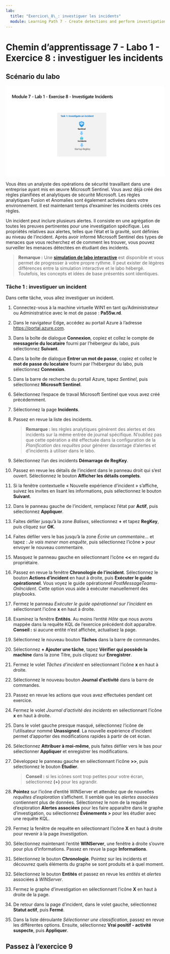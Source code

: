 ```yaml
---
lab:
  title: "Exercice\_8\_: investiguer les incidents"
  module: Learning Path 7 - Create detections and perform investigations using Microsoft Sentinel
---
```


# Chemin d’apprentissage 7 - Labo 1 - Exercice 8 : investiguer les incidents

## Scénario du labo

![Vue d’ensemble du labo](../Media/SC-200-Lab_Diagrams_Mod7_L1_Ex8.png)

Vous êtes un analyste des opérations de sécurité travaillant dans une entreprise ayant mis en œuvre Microsoft Sentinel. Vous avez déjà créé des règles planifiées et analytiques de sécurité Microsoft. Les règles analytiques Fusion et Anomalies sont également activées dans votre environnement. Il est maintenant temps d’examiner les incidents créés ces règles.

Un incident peut inclure plusieurs alertes. Il consiste en une agrégation de toutes les preuves pertinentes pour une investigation spécifique. Les propriétés relatives aux alertes, telles que l’état et la gravité, sont définies au niveau de l’incident. Après avoir informé Microsoft Sentinel des types de menaces que vous recherchez et de comment les trouver, vous pouvez surveiller les menaces détectées en étudiant des incidents.

>**Remarque :** Une **[simulation de labo interactive](https://mslabs.cloudguides.com/guides/SC-200%20Lab%20Simulation%20-%20Investigate%20incidents)** est disponible et vous permet de progresser à votre propre rythme. Il peut exister de légères différences entre la simulation interactive et le labo hébergé. Toutefois, les concepts et idées de base présentés sont identiques. 


### Tâche 1 : investiguer un incident

Dans cette tâche, vous allez investiguer un incident.

1. Connectez-vous à la machine virtuelle WIN1 en tant qu’Administrateur ou Administratrice avec le mot de passe : **Pa55w.rd**.  

1. Dans le navigateur Edge, accédez au portail Azure à l’adresse https://portal.azure.com.

1. Dans la boîte de dialogue **Connexion**, copiez et collez le compte de **messagerie du locataire** fourni par l’hébergeur du labo, puis sélectionnez **Suivant**.

1. Dans la boîte de dialogue **Entrer un mot de passe**, copiez et collez le **mot de passe du locataire** fourni par l’hébergeur du labo, puis sélectionnez **Connexion**.

1. Dans la barre de recherche du portail Azure, tapez *Sentinel*, puis sélectionnez **Microsoft Sentinel**.

1. Sélectionnez l’espace de travail Microsoft Sentinel que vous avez créé précédemment.

1. Sélectionnez la page **Incidents**.

1. Passez en revue la liste des incidents.

    >**Remarque :** les règles analytiques génèrent des alertes et des incidents sur la même entrée de journal spécifique. N’oubliez pas que cette opération a été effectuée dans la configuration de la *Planification des requêtes* pour générer davantage d’alertes et d’incidents à utiliser dans le labo.
  
1. Sélectionnez l’un des incidents **Démarrage de RegKey**.

1. Passez en revue les détails de l’incident dans le panneau droit qui s’est ouvert. Sélectionnez le bouton **Afficher les détails complets**.

1. Si la fenêtre contextuelle « Nouvelle expérience d’incident » s’affiche, suivez les invites en lisant les informations, puis sélectionnez le bouton **Suivant**.

1. Dans le panneau gauche de l’incident, remplacez l’état par **Actif**, puis sélectionnez **Appliquer**.

1. Faites défiler jusqu’à la zone *Balises*, sélectionnez **+** et tapez **RegKey**, puis cliquez sur **OK**.

1. Faites défiler vers le bas jusqu’à la zone *Écrire un commentaire...* et tapez : *Je vais mener mon enquête*, puis sélectionnez l’icône **>** pour envoyer le nouveau commentaire.

1. Masquez le panneau gauche en sélectionnant l’icône **<<** en regard du propriétaire.

1. Passez en revue la fenêtre **Chronologie de l’incident**. Sélectionnez le bouton **Actions d’incident** en haut à droite, puis **Exécuter le guide opérationnel**. Vous voyez le guide opérationnel *PostMessageTeams-OnIncident*. Cette option vous aide à exécuter manuellement des playbooks.

1. Fermez le panneau *Exécuter le guide opérationnel sur l’incident* en sélectionnant l’icône **x** en haut à droite.

1. Examinez la fenêtre **Entités**. Au moins l’entité *Hôte* que nous avons mappée dans la requête KQL de l’exercice précédent doit apparaître. **Conseil :** si aucune entité n’est affichée, actualisez la page.

1. Sélectionnez le nouveau bouton **Tâches** dans la barre de commandes.

1. Sélectionnez **+ Ajouter une tâche**, tapez **Vérifier qui possède la machine** dans la zone Titre, puis cliquez sur **Enregistrer**.

1. Fermez le volet *Tâches d’incident* en sélectionnant l’icône **x** en haut à droite.

1. Sélectionnez le nouveau bouton **Journal d’activité** dans la barre de commandes.

1. Passez en revue les actions que vous avez effectuées pendant cet exercice.

1. Fermez le volet *Journal d’activité des incidents* en sélectionnant l’icône **x** en haut à droite.

1. Dans le volet gauche presque masqué, sélectionnez l’icône de l’utilisateur nommé **Unassigned**. La nouvelle expérience d’incident permet d’apporter des modifications rapides à partir de cet écran.

1. Sélectionnez **Attribuer à moi-même**, puis faites défiler vers le bas pour sélectionner **Appliquer** et enregistrer les modifications.

1. Développez le panneau gauche en sélectionnant l’icône **>>**, puis sélectionnez le bouton **Étudier**.

    >**Conseil :** si les icônes sont trop petites pour votre écran, sélectionnez **(+)** pour les agrandir.

1. **Pointez** sur l’icône d’entité WINServer et attendez que de nouvelles *requêtes d’exploration* s’affichent. Il semble que les *alertes associées* contiennent plus de données. Sélectionnez le nom de la requête d’exploration **Alertes associées** pour les faire apparaître dans le graphe d’investigation, ou sélectionnez **Événements >** pour les étudier avec une requête KQL.

1. Fermez la fenêtre de requête en sélectionnant l’icône **X** en haut à droite pour revenir à la page *Investigation*.

1. Sélectionnez maintenant l’entité **WINServer**, une fenêtre à droite s’ouvre pour plus d’informations. Passez en revue la page **Informations**.

1. Sélectionnez le bouton **Chronologie**. Pointez sur les incidents et découvrez quels éléments du graphe se sont produits et à quel moment.

1. Sélectionnez le bouton **Entités** et passez en revue les *entités* et *alertes* associées à *WINServer*.

1. Fermez le graphe d’investigation en sélectionnant l’icône **X** en haut à droite de la page.

1. De retour dans la page d’incident, dans le volet gauche, sélectionnez **Statut actif**, puis **Fermé**. 

1. Dans la liste déroulante *Sélectionner une classification*, passez en revue les différentes options. Ensuite, sélectionnez **Vrai positif - activité suspecte**, puis **Appliquer**.

## Passez à l’exercice 9
